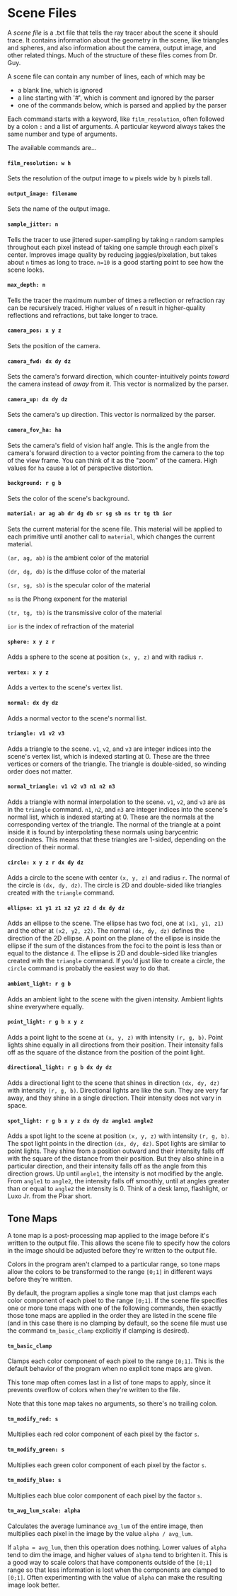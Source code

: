 # Scene Files

A *scene file* is a .txt file that tells the ray tracer about the scene it
should trace. It contains information about the geometry in the scene, like
triangles and spheres, and also information about the camera, output image, and
other related things. Much of the structure of these files comes from Dr. Guy.

A scene file can contain any number of lines, each of which may be
- a blank line, which is ignored
- a line starting with '#', which is comment and ignored by the parser
- one of the commands below, which is parsed and applied by the parser

Each command starts with a keyword, like `film_resolution`, often followed by a colon
`:` and a list of arguments. A particular keyword always takes the same number
and type of arguments.

The available commands are...

#### `film_resolution: w h` 

Sets the resolution of the output image to `w` pixels wide by `h` pixels tall.

#### `output_image: filename`

Sets the name of the output image.

#### `sample_jitter: n`

Tells the tracer to use jittered super-sampling by taking `n` random samples throughout each pixel instead of taking one sample through each pixel's center. Improves image quality by reducing jaggies/pixelation, but takes about `n` times as long to trace. `n=10` is a good starting point to see how the scene looks.

#### `max_depth: n`

Tells the tracer the maximum number of times a reflection or refraction ray can be recursively traced. Higher values of `n` result in higher-quality reflections and refractions, but take longer to trace.

#### `camera_pos: x y z`

Sets the position of the camera.

#### `camera_fwd: dx dy dz`

Sets the camera's forward direction, which counter-intuitively points *toward* the camera instead of *away* from it. This vector is normalized by the parser.

#### `camera_up: dx dy dz`

Sets the camera's up direction. This vector is normalized by the parser.

#### `camera_fov_ha: ha`

Sets the camera's field of vision half angle. This is the angle from the camera's forward direction to a vector pointing from the camera to the top of the view frame. You can think of it as the "zoom" of the camera. High values for `ha` cause a lot of perspective distortion.

#### `background: r g b`

Sets the color of the scene's background.

#### `material: ar ag ab dr dg db sr sg sb ns tr tg tb ior`

Sets the current material for the scene file. This material will be applied to each primitive until another call to `material`, which changes the current material.

`(ar, ag, ab)` is the ambient color of the material

`(dr, dg, db)` is the diffuse color of the material

`(sr, sg, sb)` is the specular color of the material

`ns` is the Phong exponent for the material

`(tr, tg, tb)` is the transmissive color of the material

`ior` is the index of refraction of the material

#### `sphere: x y z r`

Adds a sphere to the scene at position `(x, y, z)` and with radius `r`.

#### `vertex: x y z`

Adds a vertex to the scene's vertex list.

#### `normal: dx dy dz`

Adds a normal vector to the scene's normal list.

#### `triangle: v1 v2 v3`

Adds a triangle to the scene. `v1`, `v2`, and `v3` are integer indices into the scene's vertex list, which is indexed starting at 0. These are the three vertices or corners of the triangle. The triangle is double-sided, so winding order does not matter.

#### `normal_triangle: v1 v2 v3 n1 n2 n3`

Adds a triangle with normal interpolation to the scene. `v1`, `v2`, and `v3` are as in the `triangle` command. `n1`, `n2`, and `n3` are integer indices into the scene's normal list, which is indexed starting at 0. These are the normals at the corresponding vertex of the triangle. The normal of the triangle at a point inside it is found by interpolating these normals using barycentric coordinates. This means that these triangles are 1-sided, depending on the direction of their normal.

#### `circle: x y z r dx dy dz`

Adds a circle to the scene with center `(x, y, z)` and radius `r`. The normal of the circle is `(dx, dy, dz)`. The circle is 2D and double-sided like triangles created with the `triangle` command.

#### `ellipse: x1 y1 z1 x2 y2 z2 d dx dy dz`

Adds an ellipse to the scene. The ellipse has two foci, one at `(x1, y1, z1)` and the other at `(x2, y2, z2)`. The normal `(dx, dy, dz)` defines the direction of the 2D ellipse. A point on the plane of the ellipse is inside the ellipse if the sum of the distances from the foci to the point is less than or equal to the distance `d`. The ellipse is 2D and double-sided like triangles created with the `triangle` command. If you'd just like to create a circle, the `circle` command is probably the easiest way to do that.

#### `ambient_light: r g b`

Adds an ambient light to the scene with the given intensity. Ambient lights shine everywhere equally.

#### `point_light: r g b x y z`

Adds a point light to the scene at `(x, y, z)` with intensity `(r, g, b)`. Point lights shine equally in all directions from their position. Their intensity falls off as the square of the distance from the position of the point light.

#### `directional_light: r g b dx dy dz`

Adds a directional light to the scene that shines in direction `(dx, dy, dz)` with intensity `(r, g, b)`. Directional lights are like the sun. They are very far away, and they shine in a single direction. Their intensity does not vary in space.

#### `spot_light: r g b x y z dx dy dz angle1 angle2`

Adds a spot light to the scene at position `(x, y, z)` with intensity `(r, g, b)`. The spot light points in the direction `(dx, dy, dz)`. Spot lights are similar to point lights. They shine from a position outward and their intensity falls off with the square of the distance from their position. But they also shine in a particular direction, and their intensity falls off as the angle from this direction grows. Up until `angle1`, the intensity is not modified by the angle. From `angle1` to `angle2`, the intensity falls off smoothly, until at angles greater than or equal to `angle2` the intensity is 0. Think of a desk lamp, flashlight, or Luxo Jr. from the Pixar short.

## Tone Maps

A tone map is a post-processing map applied to the image before it's written to the
output file. This allows the scene file to specify how the colors in the image
should be adjusted before they're written to the output file.

Colors in the program aren't clamped to a particular range, so tone maps allow the
colors to be transformed to the range `[0;1]` in different ways before they're
written.

By default, the program applies a single tone map that just clamps each color
component of each pixel to the range `[0;1]`. If the scene file specifies one or
more tone maps with one of the following commands, then exactly those tone maps
are applied in the order they are listed in the scene file (and in this case there is no
clamping by default, so the scene file must use the command `tm_basic_clamp`
explicitly if clamping is desired).

#### `tm_basic_clamp`

Clamps each color component of each pixel to the range `[0;1]`. This is the default
behavior of the program when no explicit tone maps are given.

This tone map often comes last in a list of tone maps to apply, since it prevents
overflow of colors when they're written to the file.

Note that this tone map takes no arguments, so there's no trailing colon.

#### `tm_modify_red: s`

Multiplies each red color component of each pixel by the factor `s`.

#### `tm_modify_green: s`

Multiplies each green color component of each pixel by the factor `s`.

#### `tm_modify_blue: s`

Multiplies each blue color component of each pixel by the factor `s`.

#### `tm_avg_lum_scale: alpha`

Calculates the average luminance `avg_lum` of the entire image, then multiplies each
pixel in the image by the value `alpha / avg_lum`.

If `alpha = avg_lum`, then this operation does nothing. Lower values of `alpha`
tend to dim the image, and higher values of `alpha` tend to brighten it. This is a
good way to scale colors that have components outside of the `[0;1]` range so that
less information is lost when the components are clamped to `[0;1]`. Often experimenting with the
value of `alpha` can make the resulting image look better.